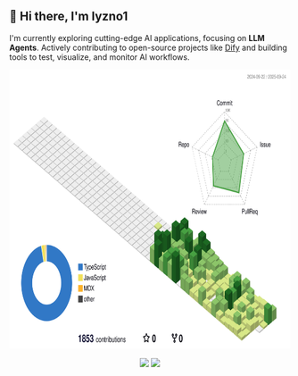 ## 👋 Hi there, I'm lyzno1

I'm currently exploring cutting-edge AI applications, focusing on **LLM Agents**.
Actively contributing to open-source projects like [Dify](https://github.com/langgenius/dify) and building tools to test, visualize, and monitor AI workflows.

<p align="center">
  <picture>
    <source media="(prefers-color-scheme: dark)" srcset="./profile-3d.svg">
    <source media="(prefers-color-scheme: light)" srcset="./profile-3d.svg">
    <img height="500" src="./profile-3d.svg" alt="3D Profile Contribution Graph" />
  </picture>
</p>

<p align="center">
  <img height="200" src="https://github-readme-stats.vercel.app/api?username=lyzno1&count_private=true&include_all_commits=true&show_icons=true&custom_title=lyzno1%27s%20GitHub%20stats" />
  <img height="200" src="https://github-readme-stats.vercel.app/api/top-langs/?username=lyzno1&layout=compact&theme=default" />
</p>
